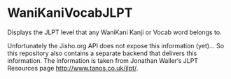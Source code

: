 # WaniKaniVocabJLPT
Displays the JLPT level that any WaniKani Kanji or Vocab word belongs to.

Unfortunately the Jisho.org API does not expose this information (yet)... 
So this repository also contains
a separate backend that delivers this information. The information is taken from 
Jonathan Waller‘s JLPT Resources page http://www.tanos.co.uk/jlpt/.
